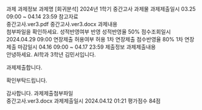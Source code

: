 과제
과제정보
과제명	[회귀분석] 2024년 1학기 중간고사 과제물
과제제출일시	03.25 09:00 ~ 04.14 23:59
참고자료	
중간고사.ver3.pdf
중간고사.ver3.docx
과제내용	
첨부파일을 확인하세요.
성적반영여부	반영
성적반영율	50%
점수조회일시	2024.04.29 09:00
연장제출 허용여부	허용
1차 연장제출 점수반영율	80%
1차 연장제출 마감일시	04.16 09:00 ~ 04.17 23:59
제출정보
과제제출내용	
안녕하세요.
AI학과 3학년 김민서입니다.

과제제출합니다.

확인부탁드립니다.

감사합니다.
과제제출첨부파일	
중간고사.ver3.docx
과제제출일시	2024.04.12 01:21
평가점수	84점